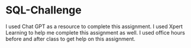# SQL-Challenge
I used Chat GPT as a resource to complete this assignment.
I used Xpert Learning to help me complete this assignment as well.
I used office hours before and after class to get help on this assignment.
